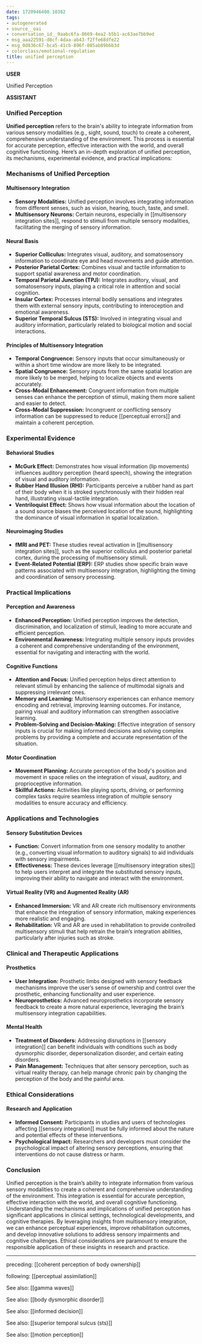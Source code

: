 ```yaml
---
date: 1720946400.10382
tags:
- autogenerated
- source__oai
- conversation_id__9aabc6fa-8669-4ea2-b5b1-ac63ae7bb9ed
- msg_aaa22591-d8cf-4daa-ab43-f2ffe68dfe22
- msg_0d836c67-bca5-41cb-896f-085ab89bbb3d
- colorclass/emotional-regulation
title: unified perception
---
```


**USER**

Unified Perception


**ASSISTANT**

### Unified Perception

**Unified perception** refers to the brain's ability to integrate information from various sensory modalities (e.g., sight, sound, touch) to create a coherent, comprehensive understanding of the environment. This process is essential for accurate perception, effective interaction with the world, and overall cognitive functioning. Here’s an in-depth exploration of unified perception, its mechanisms, experimental evidence, and practical implications:

### Mechanisms of Unified Perception

#### Multisensory Integration
- **Sensory Modalities:** Unified perception involves integrating information from different senses, such as vision, hearing, touch, taste, and smell.
- **Multisensory Neurons:** Certain neurons, especially in [[multisensory integration sites]], respond to stimuli from multiple sensory modalities, facilitating the merging of sensory information.

#### Neural Basis
- **Superior Colliculus:** Integrates visual, auditory, and somatosensory information to coordinate eye and head movements and guide attention.
- **Posterior Parietal Cortex:** Combines visual and tactile information to support spatial awareness and motor coordination.
- **Temporal Parietal Junction (TPJ):** Integrates auditory, visual, and somatosensory inputs, playing a critical role in attention and social cognition.
- **Insular Cortex:** Processes internal bodily sensations and integrates them with external sensory inputs, contributing to interoception and emotional awareness.
- **Superior Temporal Sulcus (STS):** Involved in integrating visual and auditory information, particularly related to biological motion and social interactions.

#### Principles of Multisensory Integration
- **Temporal Congruence:** Sensory inputs that occur simultaneously or within a short time window are more likely to be integrated.
- **Spatial Congruence:** Sensory inputs from the same spatial location are more likely to be merged, helping to localize objects and events accurately.
- **Cross-Modal Enhancement:** Congruent information from multiple senses can enhance the perception of stimuli, making them more salient and easier to detect.
- **Cross-Modal Suppression:** Incongruent or conflicting sensory information can be suppressed to reduce [[perceptual errors]] and maintain a coherent perception.

### Experimental Evidence

#### Behavioral Studies
- **McGurk Effect:** Demonstrates how visual information (lip movements) influences auditory perception (heard speech), showing the integration of visual and auditory information.
- **Rubber Hand Illusion (RHI):** Participants perceive a rubber hand as part of their body when it is stroked synchronously with their hidden real hand, illustrating visual-tactile integration.
- **Ventriloquist Effect:** Shows how visual information about the location of a sound source biases the perceived location of the sound, highlighting the dominance of visual information in spatial localization.

#### Neuroimaging Studies
- **fMRI and PET:** These studies reveal activation in [[multisensory integration sites]], such as the superior colliculus and posterior parietal cortex, during the processing of multisensory stimuli.
- **Event-Related Potential (ERP):** ERP studies show specific brain wave patterns associated with multisensory integration, highlighting the timing and coordination of sensory processing.

### Practical Implications

#### Perception and Awareness
- **Enhanced Perception:** Unified perception improves the detection, discrimination, and localization of stimuli, leading to more accurate and efficient perception.
- **Environmental Awareness:** Integrating multiple sensory inputs provides a coherent and comprehensive understanding of the environment, essential for navigating and interacting with the world.

#### Cognitive Functions
- **Attention and Focus:** Unified perception helps direct attention to relevant stimuli by enhancing the salience of multimodal signals and suppressing irrelevant ones.
- **Memory and Learning:** Multisensory experiences can enhance memory encoding and retrieval, improving learning outcomes. For instance, pairing visual and auditory information can strengthen associative learning.
- **Problem-Solving and Decision-Making:** Effective integration of sensory inputs is crucial for making informed decisions and solving complex problems by providing a complete and accurate representation of the situation.

#### Motor Coordination
- **Movement Planning:** Accurate perception of the body's position and movement in space relies on the integration of visual, auditory, and proprioceptive information.
- **Skillful Actions:** Activities like playing sports, driving, or performing complex tasks require seamless integration of multiple sensory modalities to ensure accuracy and efficiency.

### Applications and Technologies

#### Sensory Substitution Devices
- **Function:** Convert information from one sensory modality to another (e.g., converting visual information to auditory signals) to aid individuals with sensory impairments.
- **Effectiveness:** These devices leverage [[multisensory integration sites]] to help users interpret and integrate the substituted sensory inputs, improving their ability to navigate and interact with the environment.

#### Virtual Reality (VR) and Augmented Reality (AR)
- **Enhanced Immersion:** VR and AR create rich multisensory environments that enhance the integration of sensory information, making experiences more realistic and engaging.
- **Rehabilitation:** VR and AR are used in rehabilitation to provide controlled multisensory stimuli that help retrain the brain’s integration abilities, particularly after injuries such as stroke.

### Clinical and Therapeutic Applications

#### Prosthetics
- **User Integration:** Prosthetic limbs designed with sensory feedback mechanisms improve the user’s sense of ownership and control over the prosthetic, enhancing functionality and user experience.
- **Neuroprosthetics:** Advanced neuroprosthetics incorporate sensory feedback to create a more natural experience, leveraging the brain’s multisensory integration capabilities.

#### Mental Health
- **Treatment of Disorders:** Addressing disruptions in [[sensory integration]] can benefit individuals with conditions such as body dysmorphic disorder, depersonalization disorder, and certain eating disorders.
- **Pain Management:** Techniques that alter sensory perception, such as virtual reality therapy, can help manage chronic pain by changing the perception of the body and the painful area.

### Ethical Considerations

#### Research and Application
- **Informed Consent:** Participants in studies and users of technologies affecting [[sensory integration]] must be fully informed about the nature and potential effects of these interventions.
- **Psychological Impact:** Researchers and developers must consider the psychological impact of altering sensory perceptions, ensuring that interventions do not cause distress or harm.

### Conclusion

Unified perception is the brain’s ability to integrate information from various sensory modalities to create a coherent and comprehensive understanding of the environment. This integration is essential for accurate perception, effective interaction with the world, and overall cognitive functioning. Understanding the mechanisms and implications of unified perception has significant applications in clinical settings, technological developments, and cognitive therapies. By leveraging insights from multisensory integration, we can enhance perceptual experiences, improve rehabilitation outcomes, and develop innovative solutions to address sensory impairments and cognitive challenges. Ethical considerations are paramount to ensure the responsible application of these insights in research and practice.


---

preceding: [[coherent perception of body ownership]]  


following: [[perceptual assimilation]]

See also: [[gamma waves]]


See also: [[body dysmorphic disorder]]


See also: [[informed decision]]


See also: [[superior temporal sulcus (sts)]]


See also: [[motion perception]]